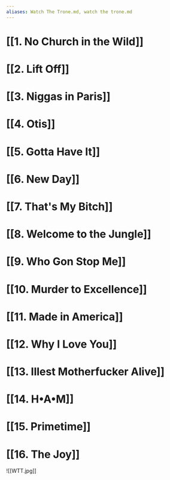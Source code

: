 ```yaml
---
aliases: Watch The Trone.md, watch the trone.md
---
```


# [[1. No Church in the Wild]]

# [[2. Lift Off]]

# [[3. Niggas in Paris]]

# [[4. Otis]]

# [[5. Gotta Have It]]

# [[6. New Day]]

# [[7. That's My Bitch]]

# [[8. Welcome to the Jungle]]

# [[9. Who Gon Stop Me]]

# [[10. Murder to Excellence]]

# [[11. Made in America]]

# [[12. Why I Love You]]

# [[13. Illest Motherfucker Alive]]

# [[14. H•A•M]]

# [[15. Primetime]]

# [[16. The Joy]]

![[WTT.jpg]]
